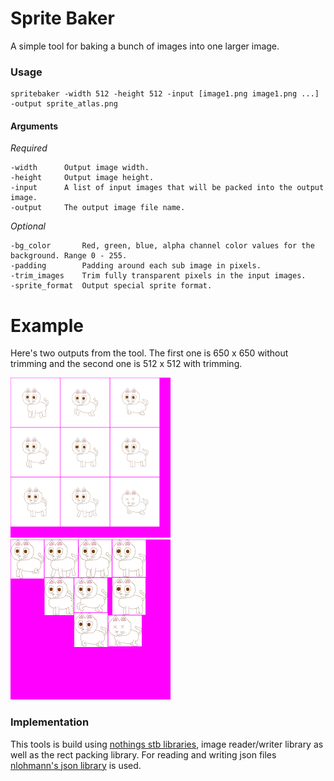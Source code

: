 # Sprite Baker

A simple tool for baking a bunch of images into one larger image. 

### Usage
```
spritebaker -width 512 -height 512 -input [image1.png image1.png ...] -output sprite_atlas.png
```

#### Arguments

*Required*
```
-width		Output image width.
-height		Output image height.
-input		A list of input images that will be packed into the output image.
-output		The output image file name.
```

*Optional*
```
-bg_color       Red, green, blue, alpha channel color values for the background. Range 0 - 255.
-padding        Padding around each sub image in pixels.
-trim_images    Trim fully transparent pixels in the input images.
-sprite_format  Output special sprite format. 
```

# Example

Here's two outputs from the tool. The first one is 650 x 650 without trimming and the second one is 512 x 512 with trimming. 

<img src="https://github.com/Niblitlvl50/Baker/blob/master/res/baked_image.png" width="256" /> <img src="https://github.com/Niblitlvl50/Baker/blob/master/res/baked_image_trimmed.png" width="256 /">


### Implementation

This tools is build using [nothings stb libraries](https://github.com/nothings/stb), image reader/writer library as well as the rect packing library. For reading and writing json files [nlohmann's json library](https://github.com/nlohmann/json) is used.
